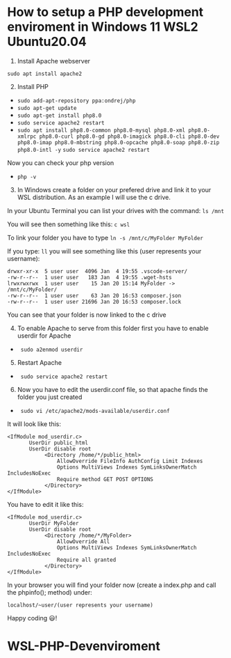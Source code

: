 # How to setup a PHP development enviroment in Windows 11 WSL2 Ubuntu20.04

1. Install Apache webserver

```sudo apt install apache2```

2. Install PHP
-  ```sudo add-apt-repository ppa:ondrej/php```
-  ```sudo apt-get update```
-  ```sudo apt-get install php8.0 ```
-  ```sudo service apache2 restart```
-  ```sudo apt install php8.0-common php8.0-mysql php8.0-xml php8.0-xmlrpc php8.0-curl php8.0-gd php8.0-imagick php8.0-cli php8.0-dev php8.0-imap php8.0-mbstring php8.0-opcache php8.0-soap php8.0-zip php8.0-intl -y```
 ```sudo service apache2 restart```

 Now you can check your php version
-  ```php -v```

3. In Windows create a folder on your prefered drive and link it to your WSL distribution.
As an example I will use the c drive.

In your Ubuntu Terminal you can list your drives with the command: ```ls /mnt```

You will see then something like this: ```c wsl```

To link your folder you have to type ```ln -s /mnt/c/MyFolder MyFolder```

If you type: ```ll``` you will see something like this (user represents your username):

```
drwxr-xr-x  5 user user  4096 Jan  4 19:55 .vscode-server/
-rw-r--r--  1 user user   183 Jan  4 19:55 .wget-hsts
lrwxrwxrwx  1 user user    15 Jan 20 15:14 MyFolder -> /mnt/c/MyFolder/
-rw-r--r--  1 user user    63 Jan 20 16:53 composer.json
-rw-r--r--  1 user user 21696 Jan 20 16:53 composer.lock
```
You can see that your folder is now linked to the c drive

4. To enable Apache to serve from this folder first you have to enable userdir for Apache
- ``` sudo a2enmod userdir```
5. Restart Apache
- ``` sudo service apache2 restart```
6. Now you have to edit the userdir.conf file, so that apache finds the folder you just created
- ``` sudo vi /etc/apache2/mods-available/userdir.conf```

It will look like this:


```
<IfModule mod_userdir.c>
       UserDir public_html
       UserDir disable root
            <Directory /home/*/public_html>
                AllowOverride FileInfo AuthConfig Limit Indexes
                Options MultiViews Indexes SymLinksOwnerMatch IncludesNoExec
                Require method GET POST OPTIONS
            </Directory>
</IfModule> 
```

You have to edit it like this:


```
<IfModule mod_userdir.c>
       UserDir MyFolder
       UserDir disable root
            <Directory /home/*/MyFolder>
                AllowOverride All
                Options MultiViews Indexes SymLinksOwnerMatch IncludesNoExec
                Require all granted
            </Directory>
</IfModule>
```

In your browser you will find your folder now (create a index.php and call the phpinfo(); method) under:

``` localhost/~user/(user represents your username) ```

Happy coding 😃!




# WSL-PHP-Devenviroment
